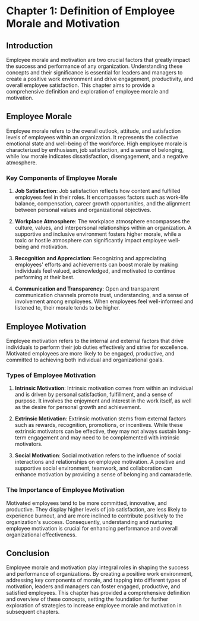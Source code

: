 Chapter 1: Definition of Employee Morale and Motivation
=======================================================

Introduction
------------

Employee morale and motivation are two crucial factors that greatly impact the success and performance of any organization. Understanding these concepts and their significance is essential for leaders and managers to create a positive work environment and drive engagement, productivity, and overall employee satisfaction. This chapter aims to provide a comprehensive definition and exploration of employee morale and motivation.

Employee Morale
---------------

Employee morale refers to the overall outlook, attitude, and satisfaction levels of employees within an organization. It represents the collective emotional state and well-being of the workforce. High employee morale is characterized by enthusiasm, job satisfaction, and a sense of belonging, while low morale indicates dissatisfaction, disengagement, and a negative atmosphere.

### Key Components of Employee Morale

1. **Job Satisfaction**: Job satisfaction reflects how content and fulfilled employees feel in their roles. It encompasses factors such as work-life balance, compensation, career growth opportunities, and the alignment between personal values and organizational objectives.

2. **Workplace Atmosphere**: The workplace atmosphere encompasses the culture, values, and interpersonal relationships within an organization. A supportive and inclusive environment fosters higher morale, while a toxic or hostile atmosphere can significantly impact employee well-being and motivation.

3. **Recognition and Appreciation**: Recognizing and appreciating employees' efforts and achievements can boost morale by making individuals feel valued, acknowledged, and motivated to continue performing at their best.

4. **Communication and Transparency**: Open and transparent communication channels promote trust, understanding, and a sense of involvement among employees. When employees feel well-informed and listened to, their morale tends to be higher.

Employee Motivation
-------------------

Employee motivation refers to the internal and external factors that drive individuals to perform their job duties effectively and strive for excellence. Motivated employees are more likely to be engaged, productive, and committed to achieving both individual and organizational goals.

### Types of Employee Motivation

1. **Intrinsic Motivation**: Intrinsic motivation comes from within an individual and is driven by personal satisfaction, fulfillment, and a sense of purpose. It involves the enjoyment and interest in the work itself, as well as the desire for personal growth and achievement.

2. **Extrinsic Motivation**: Extrinsic motivation stems from external factors such as rewards, recognition, promotions, or incentives. While these extrinsic motivators can be effective, they may not always sustain long-term engagement and may need to be complemented with intrinsic motivators.

3. **Social Motivation**: Social motivation refers to the influence of social interactions and relationships on employee motivation. A positive and supportive social environment, teamwork, and collaboration can enhance motivation by providing a sense of belonging and camaraderie.

### The Importance of Employee Motivation

Motivated employees tend to be more committed, innovative, and productive. They display higher levels of job satisfaction, are less likely to experience burnout, and are more inclined to contribute positively to the organization's success. Consequently, understanding and nurturing employee motivation is crucial for enhancing performance and overall organizational effectiveness.

Conclusion
----------

Employee morale and motivation play integral roles in shaping the success and performance of organizations. By creating a positive work environment, addressing key components of morale, and tapping into different types of motivation, leaders and managers can foster engaged, productive, and satisfied employees. This chapter has provided a comprehensive definition and overview of these concepts, setting the foundation for further exploration of strategies to increase employee morale and motivation in subsequent chapters.

